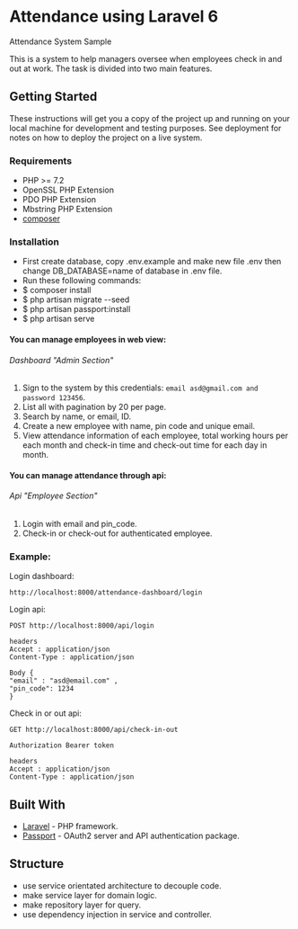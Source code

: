 # Attendance using Laravel 6

Attendance System Sample

This is a system to help managers oversee when employees check in and out at work. 
The task is divided into two main features.

## Getting Started

These instructions will get you a copy of the project up and running on your local machine for development and testing purposes. See deployment for notes on how to deploy the project on a live system.

### Requirements

* PHP >= 7.2
* OpenSSL PHP Extension
* PDO PHP Extension
* Mbstring PHP Extension
* [composer](http://getcomposer.org/")


### Installation

* First create database, 
copy .env.example and make new file .env
then change DB_DATABASE=name of database in .env file.
* Run these following commands:
* $ composer install
* $ php artisan migrate --seed
* $ php artisan passport:install
* $ php artisan serve

#### You can manage employees in web view:
###### Dashboard "Admin Section"
1. Sign to the system by this credentials:
 `email asd@gmail.com and password 123456`.
2. List all with pagination by 20 per page.
3. Search by name, or email, ID. 
4. Create a new employee with name, pin code and unique email.
5. View attendance information of each employee, total working hours per each month 
and check-in time and check-out time for each day in month. 

#### You can manage attendance through api:
###### Api "Employee Section"

1. Login with email and pin_code.
1. Check-in or check-out for authenticated employee.

### Example:

Login dashboard:
```
http://localhost:8000/attendance-dashboard/login
```

Login api:
```
POST http://localhost:8000/api/login

headers 
Accept : application/json
Content-Type : application/json

Body {
"email" : "asd@email.com" ,
"pin_code": 1234
}
```
Check in or out api:
```
GET http://localhost:8000/api/check-in-out

Authorization Bearer token

headers 
Accept : application/json
Content-Type : application/json
```

## Built With

* [Laravel](https://laravel.com/docs/6.x) - PHP framework.
* [Passport](https://laravel.com/docs/6.x/passport) -  OAuth2 server and API authentication package.

## Structure 
* use service orientated architecture to decouple code.
* make service layer for domain logic.
* make repository layer for query.
* use dependency injection in service and controller.  
